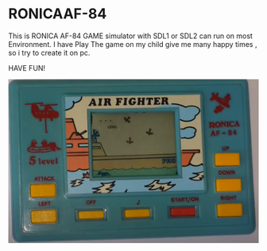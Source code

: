 # RONICAAF-84
  
  This is  RONICA  AF-84 GAME simulator with SDL1 or SDL2 can run on most Environment.
  I have Play The game  on my child  give me many happy times , so i try to create it 
  on pc.

HAVE FUN!
  
![pic1](./game.png)
